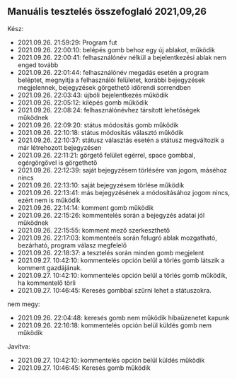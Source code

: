 Manuális tesztelés összefoglaló 2021,09,26
-------------------------------------------
Kész:

- 2021.09.26. 21:59:29: Program fut
- 2021.09.26. 22:00:10: belépés gomb behoz egy új ablakot, működik
- 2021.09.26. 22:00:41: felhasználónév nélkül a bejelentkezési ablak nem enged tovább
- 2021.09.26. 22:01:44: felhasználónév megadás esetén a program beléptet, megnyitja a felhasználói felületet, korábbi bejegyzések megjelennek, bejegyzések görgethető időrendi sorrendben
- 2021.09.26. 22:03:43: újbóli bejelentkezés működik
- 2021.09.26. 22:05:12: kilépés gomb működik
- 2021.09.26. 22:08:24: felhasználónévhez társított lehetőségek működnek
- 2021.09.26. 22:09:20: státus módosítás gomb működik
- 2021.09.26. 22:10:18: státus módosítás választó működik
- 2021.09.26. 22:10:37: státusz választás esetén a státusz megváltozik a már létrehozott bejegyzésen
- 2021.09.26. 22:11:21: görgető felület egérrel, space gombbal, egérgörgővel is görgethető
- 2021.09.26. 22:12:39: saját bejegyzésem törlésére van jogom, máséhoz nincs
- 2021.09.26. 22:13:10: saját bejegyzésem törlése működik
- 2021.09.26. 22:13:41: más bejegyzésének a módosításához jogom nincs, ezért nem is működik
- 2021.09.26. 22:14:14: komment gomb működik
- 2021.09.26. 22:15:26: kommentelés során a bejegyzés adatai jól működnek
- 2021.09.26. 22:15:55: komment mező szerkeszthető
- 2021.09.26. 22:17:03: kommenteéls során felugró ablak mozgatható, bezárható, program válasz megfelelő
- 2021.09.26. 22:18:37: a tesztelés során minden gomb megjelent
- 2021.09.27. 10:42:10: kommentelés opción belül a törlés gomb látszik a komment gazdájának.
- 2021.09.27. 10:42:10: kommentelés opción belül a törlés gomb működik, ha kommentelő törli
- 2021.09.27. 10:46:45: Keresés gombbal szűrni lehet a státuszokra.


nem megy:

- 2021.09.26. 22:04:48: keresés gomb nem működik hibaüzenetet kapunk
- 2021.09.26. 22:16:18: kommentelés opción belül küldés gomb nem működik

Javítva: 

- 2021.09.27. 10:42:10: kommentelés opción belül küldés működik
- 2021.09.27. 10:46:45: Keresés gomb működik
